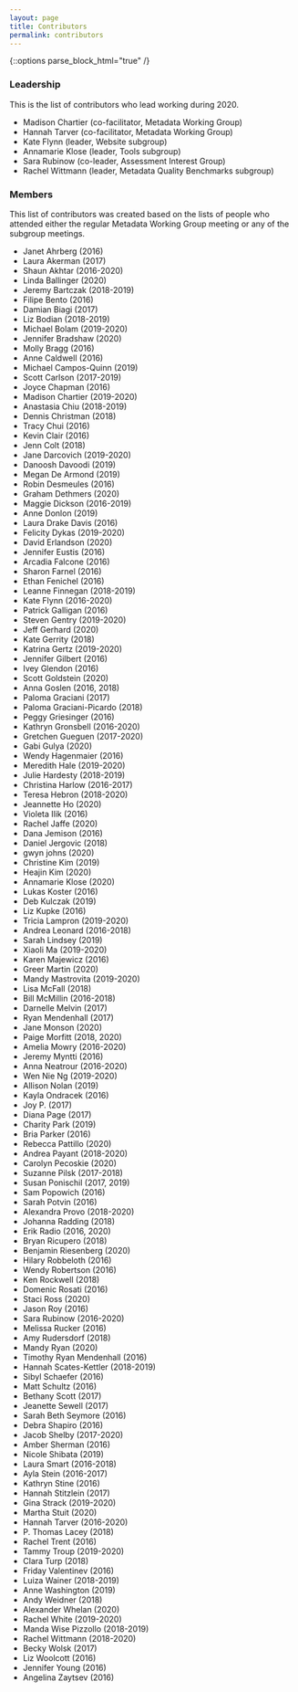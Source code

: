 ```yaml
---
layout: page
title: Contributors
permalink: contributors
---
```

{::options parse_block_html="true" /}

### Leadership

This is the list of contributors who lead working during 2020.

* Madison Chartier (co-facilitator, Metadata Working Group)
* Hannah Tarver (co-facilitator, Metadata Working Group)
* Kate Flynn (leader, Website subgroup)
* Annamarie Klose (leader, Tools subgroup)
* Sara Rubinow (co-leader, Assessment Interest Group)
* Rachel Wittmann (leader, Metadata Quality Benchmarks subgroup)


### Members

This list of contributors was created based on the lists of people who attended either the regular Metadata Working Group meeting or any of the subgroup meetings.

* Janet Ahrberg (2016)
* Laura Akerman (2017)
* Shaun Akhtar (2016-2020)
* Linda Ballinger (2020)
* Jeremy Bartczak (2018-2019)
* Filipe Bento (2016)
* Damian Biagi (2017)
* Liz Bodian (2018-2019)
* Michael Bolam (2019-2020)
* Jennifer Bradshaw (2020)
* Molly Bragg (2016)
* Anne Caldwell (2016)
* Michael Campos-Quinn (2019)
* Scott Carlson (2017-2019)
* Joyce Chapman (2016)
* Madison Chartier (2019-2020)
* Anastasia Chiu (2018-2019)
* Dennis Christman (2018)
* Tracy Chui (2016)
* Kevin Clair (2016)
* Jenn Colt (2018)
* Jane Darcovich (2019-2020)
* Danoosh Davoodi (2019)
* Megan De Armond (2019)
* Robin Desmeules (2016)
* Graham Dethmers (2020)
* Maggie Dickson (2016-2019)
* Anne Donlon (2019)
* Laura Drake Davis (2016)
* Felicity Dykas (2019-2020)
* David Erlandson (2020)
* Jennifer Eustis (2016)
* Arcadia Falcone (2016)
* Sharon Farnel (2016)
* Ethan Fenichel (2016)
* Leanne Finnegan (2018-2019)
* Kate Flynn (2016-2020)
* Patrick Galligan (2016)
* Steven Gentry (2019-2020)
* Jeff Gerhard (2020)
* Kate Gerrity (2018)
* Katrina Gertz (2019-2020)
* Jennifer Gilbert (2016)
* Ivey Glendon (2016)
* Scott Goldstein (2020)
* Anna Goslen (2016, 2018)
* Paloma Graciani (2017)
* Paloma Graciani-Picardo (2018)
* Peggy Griesinger (2016)
* Kathryn Gronsbell (2016-2020)
* Gretchen Gueguen (2017-2020)
* Gabi Gulya (2020)
* Wendy Hagenmaier (2016)
* Meredith Hale (2019-2020)
* Julie Hardesty (2018-2019)
* Christina Harlow (2016-2017)
* Teresa Hebron (2018-2020)
* Jeannette Ho (2020)
* Violeta Ilik (2016)
* Rachel Jaffe (2020)
* Dana Jemison (2016)
* Daniel Jergovic (2018)
* gwyn johns (2020)
* Christine Kim (2019)
* Heajin Kim (2020)
* Annamarie Klose (2020)
* Lukas Koster (2016)
* Deb Kulczak (2019)
* Liz Kupke (2016)
* Tricia Lampron (2019-2020)
* Andrea Leonard (2016-2018)
* Sarah Lindsey (2019)
* Xiaoli Ma (2019-2020)
* Karen Majewicz (2016)
* Greer Martin (2020)
* Mandy Mastrovita (2019-2020)
* Lisa McFall (2018)
* Bill McMillin (2016-2018)
* Darnelle Melvin (2017)
* Ryan Mendenhall (2017)
* Jane Monson (2020)
* Paige Morfitt (2018, 2020)
* Amelia Mowry (2016-2020)
* Jeremy Myntti (2016)
* Anna Neatrour (2016-2020)
* Wen Nie Ng (2019-2020)
* Allison Nolan (2019)
* Kayla Ondracek (2016)
* Joy P. (2017)
* Diana Page (2017)
* Charity Park (2019)
* Bria Parker (2016)
* Rebecca Pattillo (2020)
* Andrea Payant (2018-2020)
* Carolyn Pecoskie (2020)
* Suzanne Pilsk (2017-2018)
* Susan Ponischil (2017, 2019)
* Sam Popowich (2016)
* Sarah Potvin (2016)
* Alexandra Provo (2018-2020)
* Johanna Radding (2018)
* Erik Radio (2016, 2020)
* Bryan Ricupero (2018)
* Benjamin Riesenberg (2020)
* Hilary Robbeloth (2016)
* Wendy Robertson (2016)
* Ken Rockwell (2018)
* Domenic Rosati (2016)
* Staci Ross (2020)
* Jason Roy (2016)
* Sara Rubinow (2016-2020)
* Melissa Rucker (2016)
* Amy Rudersdorf (2018)
* Mandy Ryan (2020)
* Timothy Ryan Mendenhall (2016)
* Hannah Scates-Kettler (2018-2019)
* Sibyl Schaefer (2016)
* Matt Schultz (2016)
* Bethany Scott (2017)
* Jeanette Sewell (2017)
* Sarah Beth Seymore (2016)
* Debra Shapiro (2016)
* Jacob Shelby (2017-2020)
* Amber Sherman (2016)
* Nicole Shibata (2019)
* Laura Smart (2016-2018)
* Ayla Stein (2016-2017)
* Kathryn Stine (2016)
* Hannah Stitzlein (2017)
* Gina Strack (2019-2020)
* Martha Stuit (2020)
* Hannah Tarver (2016-2020)
* P. Thomas Lacey (2018)
* Rachel Trent (2016)
* Tammy Troup (2019-2020)
* Clara Turp (2018)
* Friday Valentinev (2016)
* Luiza Wainer (2018-2019)
* Anne Washington (2019)
* Andy Weidner (2018)
* Alexander Whelan (2020)
* Rachel White (2019-2020)
* Manda Wise Pizzollo (2018-2019)
* Rachel Wittmann (2018-2020)
* Becky Wolsk (2017)
* Liz Woolcott (2016)
* Jennifer Young (2016)
* Angelina Zaytsev (2016)
